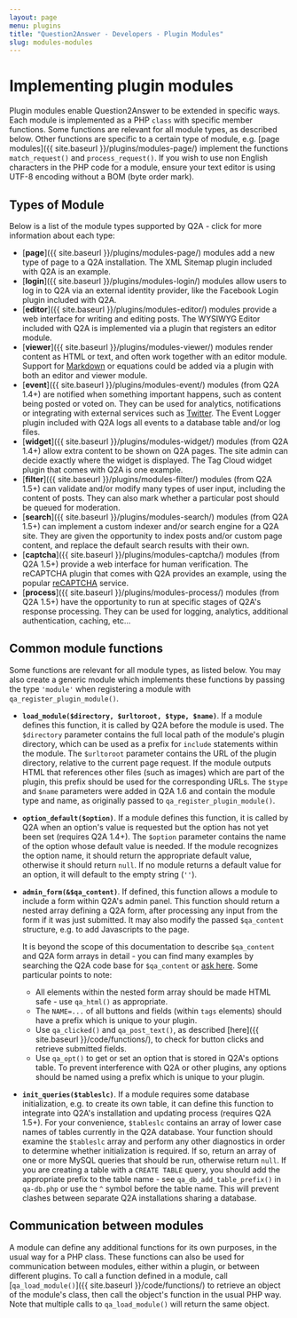 ```yaml
---
layout: page
menu: plugins
title: "Question2Answer - Developers - Plugin Modules"
slug: modules-modules
---
```


# Implementing plugin modules

Plugin modules enable Question2Answer to be extended in specific ways. Each module is implemented as a PHP `class` with specific member functions. Some functions are relevant for all module types, as described below. Other functions are specific to a certain type of module, e.g. [page modules]({{ site.baseurl }}/plugins/modules-page/) implement the functions `match_request()` and `process_request()`. If you wish to use non English characters in the PHP code for a module, ensure your text editor is using UTF-8 encoding without a BOM (byte order mark).

## Types of Module

Below is a list of the module types supported by Q2A - click for more information about each type:

- [**page**]({{ site.baseurl }}/plugins/modules-page/) modules add a new type of page to a Q2A installation. The XML Sitemap plugin included with Q2A is an example.
- [**login**]({{ site.baseurl }}/plugins/modules-login/) modules allow users to log in to Q2A via an external identity provider, like the Facebook Login plugin included with Q2A.
- [**editor**]({{ site.baseurl }}/plugins/modules-editor/) modules provide a web interface for writing and editing posts. The WYSIWYG Editor included with Q2A is implemented via a plugin that registers an editor module.
- [**viewer**]({{ site.baseurl }}/plugins/modules-viewer/) modules render content as HTML or text, and often work together with an editor module. Support for [Markdown](http://en.wikipedia.org/wiki/Markdown) or equations could be added via a plugin with both an editor and viewer module.
- [**event**]({{ site.baseurl }}/plugins/modules-event/) modules (from Q2A 1.4+) are notified when something important happens, such as content being posted or voted on. They can be used for analytics, notifications or integrating with external services such as [Twitter](http://www.twitter.com/). The Event Logger plugin included with Q2A logs all events to a database table and/or log files.
- [**widget**]({{ site.baseurl }}/plugins/modules-widget/) modules (from Q2A 1.4+) allow extra content to be shown on Q2A pages. The site admin can decide exactly where the widget is displayed. The Tag Cloud widget plugin that comes with Q2A is one example.
- [**filter**]({{ site.baseurl }}/plugins/modules-filter/) modules (from Q2A 1.5+) can validate and/or modify many types of user input, including the content of posts. They can also mark whether a particular post should be queued for moderation.
- [**search**]({{ site.baseurl }}/plugins/modules-search/) modules (from Q2A 1.5+) can implement a custom indexer and/or search engine for a Q2A site. They are given the opportunity to index posts and/or custom page content, and replace the default search results with their own.
- [**captcha**]({{ site.baseurl }}/plugins/modules-captcha/) modules (from Q2A 1.5+) provide a web interface for human verification. The reCAPTCHA plugin that comes with Q2A provides an example, using the popular [reCAPTCHA](http://www.google.com/recaptcha) service.
- [**process**]({{ site.baseurl }}/plugins/modules-process/) modules (from Q2A 1.5+) have the opportunity to run at specific stages of Q2A's response processing. They can be used for logging, analytics, additional authentication, caching, etc...

## Common module functions

Some functions are relevant for all module types, as listed below. You may also create a generic module which implements these functions by passing the type `'module'` when registering a module with `qa_register_plugin_module()`.

- **`load_module($directory, $urltoroot, $type, $name)`**. If a module defines this function, it is called by Q2A before the module is used. The `$directory` parameter contains the full local path of the module's plugin directory, which can be used as a prefix for `include` statements within the module. The `$urltoroot` parameter contains the URL of the plugin directory, relative to the current page request. If the module outputs HTML that references other files (such as images) which are part of the plugin, this prefix should be used for the corresponding URLs. The `$type` and `$name` parameters were added in Q2A 1.6 and contain the module type and name, as originally passed to `qa_register_plugin_module()`.

- **`option_default($option)`**. If a module defines this function, it is called by Q2A when an option's value is requested but the option has not yet been set (requires Q2A 1.4+). The `$option` parameter contains the name of the option whose default value is needed. If the module recognizes the option name, it should return the appropriate default value, otherwise it should return `null`. If no module returns a default value for an option, it will default to the empty string (`''`).

- **`admin_form(&$qa_content)`**. If defined, this function allows a module to include a form within Q2A's admin panel. This function should return a nested array defining a Q2A form, after processing any input from the form if it was just submitted. It may also modify the passed `$qa_content` structure, e.g. to add Javascripts to the page.

    It is beyond the scope of this documentation to describe `$qa_content` and Q2A form arrays in detail - you can find many examples by searching the Q2A code base for `$qa_content` or [ask here](http://www.question2answer.org/qa/). Some particular points to note:

    - All elements within the nested form array should be made HTML safe - use `qa_html()` as appropriate.
    - The `NAME=...` of all buttons and fields (within `tags` elements) should have a prefix which is unique to your plugin.
    - Use `qa_clicked()` and `qa_post_text()`, as described [here]({{ site.baseurl }}/code/functions/), to check for button clicks and retrieve submitted fields.
    - Use `qa_opt()` to get or set an option that is stored in Q2A's options table. To prevent interference with Q2A or other plugins, any options should be named using a prefix which is unique to your plugin.

- **`init_queries($tableslc)`**. If a module requires some database initialization, e.g. to create its own table, it can define this function to integrate into Q2A's installation and updating process (requires Q2A 1.5+). For your convenience, `$tableslc` contains an array of lower case names of tables currently in the Q2A database. Your function should examine the `$tableslc` array and perform any other diagnostics in order to determine whether initialization is required. If so, return an array of one or more MySQL queries that should be run, otherwise return `null`. If you are creating a table with a `CREATE TABLE` query, you should add the appropriate prefix to the table name - see `qa_db_add_table_prefix()` in `qa-db.php` or use the `^` symbol before the table name. This will prevent clashes between separate Q2A installations sharing a database.

## Communication between modules

A module can define any additional functions for its own purposes, in the usual way for a PHP class. These functions can also be used for communication between modules, either within a plugin, or between different plugins. To call a function defined in a module, call [`qa_load_module()`]({{ site.baseurl }}/code/functions/) to retrieve an object of the module's class, then call the object's function in the usual PHP way. Note that multiple calls to `qa_load_module()` will return the same object.
